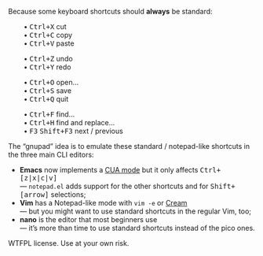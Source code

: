 Because some keyboard shortcuts should **always** be standard:

        • <kbd>Ctrl+X</kbd> cut  
        • <kbd>Ctrl+C</kbd> copy  
        • <kbd>Ctrl+V</kbd> paste  

        • <kbd>Ctrl+Z</kbd> undo  
        • <kbd>Ctrl+Y</kbd> redo  

        • <kbd>Ctrl+O</kbd> open…  
        • <kbd>Ctrl+S</kbd> save  
        • <kbd>Ctrl+Q</kbd> quit  

        • <kbd>Ctrl+F</kbd> find…  
        • <kbd>Ctrl+H</kbd> find and replace…  
        • <kbd>F3</kbd> <kbd>Shift+F3</kbd> next / previous  

The “gnupad” idea is to emulate these standard / notepad-like shortcuts in the three main CLI editors:

 * **Emacs** now implements a [CUA mode](http://www.emacswiki.org/CuaMode)
   but it only affects <kbd>Ctrl+[z|x|c|v]</kbd>  
   — ``notepad.el`` adds support for the other shortcuts and for
   <kbd>Shift+[arrow]</kbd> selections;
 * **Vim** has a Notepad-like mode with ``vim -e`` or
   [Cream](http://cream.sourceforge.net/)  
   — but you might want to use standard shortcuts in the regular Vim, too;
 * **nano** is the editor that most beginners use  
   — it’s more than time to use standard shortcuts instead of the pico ones.

WTFPL license. Use at your own risk.

